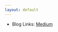 ```yaml
---
layout: default
---
```


<!---
your comment goes here
and here
-->
<ul>
  <li>
    Blog Links: <a href="https://medium.com/@sawarn69"> Medium </a>
  </li>
<!--   {% for post in site.posts %}
    <li>
      
      {{ post.date | date_to_long_string }} <a href="{{ post.url }}">{{ post.title }}</a>
    </li>
  {% endfor %} -->
</ul>


<br><br>
